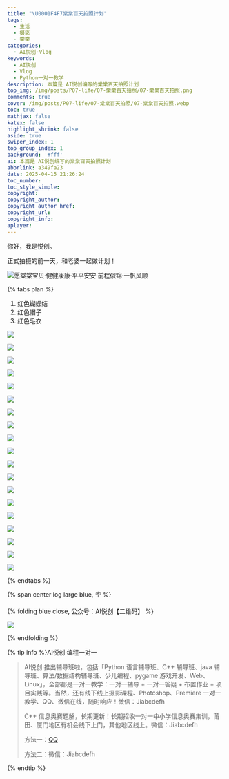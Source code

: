 ```yaml
---
title: "\U0001F4F7棠棠百天拍照计划"
tags:
  - 生活
  - 摄影
  - 棠棠
categories:
  - AI悦创·Vlog
keywords:
  - AI悦创
  - Vlog
  - Python一对一教学
description: 本篇是 AI悦创编写的棠棠百天拍照计划
top_img: /img/posts/P07-life/07-棠棠百天拍照/07-棠棠百天拍照.png
comments: true
cover: /img/posts/P07-life/07-棠棠百天拍照/07-棠棠百天拍照.webp
toc: true
mathjax: false
katex: false
highlight_shrink: false
aside: true
swiper_index: 1
top_group_index: 1
background: '#fff'
ai: 本篇是 AI悦创编写的棠棠百天拍照计划
abbrlink: a349fa23
date: 2025-04-15 21:26:24
toc_number:
toc_style_simple:
copyright:
copyright_author:
copyright_author_href:
copyright_url:
copyright_info:
aplayer:
---
```


你好，我是悦创。

正式拍摄的前一天，和老婆一起做计划！

![愿棠棠宝贝·健健康康·平平安安·前程似锦·一帆风顺](07-棠棠百天拍照/image1.png)

{% tabs plan %}

<!-- tab 1. 红色系 -->

1. 红色蝴蝶结
2. 红色帽子
3. 红色毛衣


![](07-棠棠百天拍照/image.png)

![](07-棠棠百天拍照/image-12.png)

![](07-棠棠百天拍照/image-13.png)

![](07-棠棠百天拍照/image-14.png)

![](07-棠棠百天拍照/image-1.png)

![](07-棠棠百天拍照/image-15.png)

![](07-棠棠百天拍照/image-16.png)

![](07-棠棠百天拍照/image-2.png)

![](07-棠棠百天拍照/image-3.png)

![](07-棠棠百天拍照/image-4.png)

![](07-棠棠百天拍照/image-5.png)

![](07-棠棠百天拍照/image-7.png)

![](07-棠棠百天拍照/image-8.png)

![](07-棠棠百天拍照/image-9.png)

![](07-棠棠百天拍照/image-10.png)

![](07-棠棠百天拍照/image-11.png)

![](07-棠棠百天拍照/image-17.png)

![](07-棠棠百天拍照/image-18.png)

![](07-棠棠百天拍照/image-6.png)




<!-- endtab -->

<!-- tab 成片  -->


<!-- endtab -->

{% endtabs %}


{% span center log large blue, 🪧 %}

{% folding blue close, 公众号：AI悦创【二维码】 %}

![](https://bornforthis.cn/gzh.jpg)

{% endfolding %}

{% tip info %}AI悦创·编程一对一

> AI悦创·推出辅导班啦，包括「Python 语言辅导班、C++ 辅导班、java 辅导班、算法/数据结构辅导班、少儿编程、pygame 游戏开发、Web、Linux」，全部都是一对一教学：一对一辅导 + 一对一答疑 + 布置作业 + 项目实践等。当然，还有线下线上摄影课程、Photoshop、Premiere 一对一教学、QQ、微信在线，随时响应！微信：Jiabcdefh
>
> C++ 信息奥赛题解，长期更新！长期招收一对一中小学信息奥赛集训，莆田、厦门地区有机会线下上门，其他地区线上。微信：Jiabcdefh
>
> 方法一：[QQ](http://wpa.qq.com/msgrd?v=3&uin=1432803776&site=qq&menu=yes)
>
> 方法二：微信：Jiabcdefh

{% endtip %}
